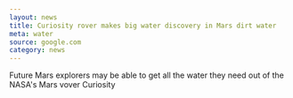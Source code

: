 ```yaml
---
layout: news
title: Curiosity rover makes big water discovery in Mars dirt water
meta: water
source: google.com
category: news
---
```


Future Mars explorers may be able to get all the water they need out of the
NASA's Mars vover Curiosity